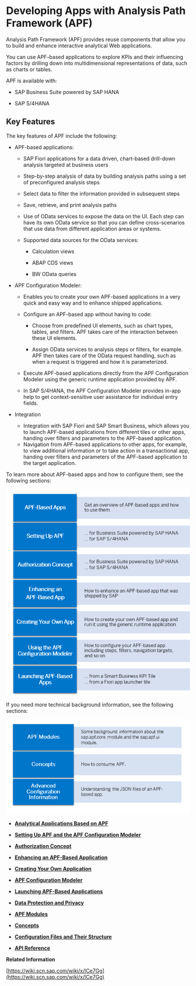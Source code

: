 <!-- loio1c457c53595a6655e10000000a423f68 -->

# Developing Apps with Analysis Path Framework \(APF\)

Analysis Path Framework \(APF\) provides reuse components that allow you to build and enhance interactive analytical Web applications.

You can use APF-based applications to explore KPIs and their influencing factors by drilling down into multidimensional representations of data, such as charts or tables.

APF is available with:

-   SAP Business Suite powered by SAP HANA

-   SAP S/4HANA




## Key Features

The key features of APF include the following:

-   APF-based applications:

    -   SAP Fiori applications for a data driven, chart-based drill-down analysis targeted at business users

    -   Step-by-step analysis of data by building analysis paths using a set of preconfigured analysis steps
    -   Select data to filter the information provided in subsequent steps

    -   Save, retrieve, and print analysis paths

    -   Use of OData services to expose the data on the UI. Each step can have its own OData service so that you can define cross-scenarios that use data from different application areas or systems.

    -   Supported data sources for the OData services:

        -   Calculation views

        -   ABAP CDS views
        -   BW OData queries


-   APF Configuration Modeler:

    -   Enables you to create your own APF-based applications in a very quick and easy way and to enhance shipped applications.

    -   Configure an APF-based app without having to code:

        -   Choose from predefined UI elements, such as chart types, tables, and filters. APF takes care of the interaction between these UI elements.

        -   Assign OData services to analysis steps or filters, for example. APF then takes care of the OData request handling, such as when a request is triggered and how it is parameterized.


    -   Execute APF-based applications directly from the APF Configuration Modeler using the generic runtime application provided by APF.

    -   In SAP S/4HANA, the APF Configuration Modeler provides in-app help to get context-sensitive user assistance for individual entry fields.


-   Integration

    -   Integration with SAP Fiori and SAP Smart Business, which allows you to launch APF-based applications from different tiles or other apps, handing over filters and parameters to the APF-based application.
    -   Navigation from APF-based applications to other apps, for example, to view additional information or to take action in a transactional app, handing over filters and parameters of the APF-based application to the target application.



To learn more about APF-based apps and how to configure them, see the following sections:



![](images/Image_Map_APF_Overview_4db50b8.png)

If you need more technical background information, see the following sections:



![](images/Image_Map_APF_Background_Information_c8a2f56.png)

-   **[Analytical Applications Based on APF](analytical-applications-based-on-apf-46467c5.md)**  

-   **[Setting Up APF and the APF Configuration Modeler](setting-up-apf-and-the-apf-configuration-modeler-d7b8e9e.md "")**  

-   **[Authorization Concept](authorization-concept-0a9e1a9.md "")**  

-   **[Enhancing an APF-Based Application](enhancing-an-apf-based-application-b247999.md "")**  

-   **[Creating Your Own Application](creating-your-own-application-efbc995.md "")**  

-   **[APF Configuration Modeler](apf-configuration-modeler-b57224b.md "")**  

-   **[Launching APF-Based Applications](launching-apf-based-applications-32a479d.md "")**  

-   **[Data Protection and Privacy](data-protection-and-privacy-36f3943.md "")**  

-   **[APF Modules](apf-modules-4b467c5.md)**  

-   **[Concepts](concepts-50467c5.md)**  

-   **[Configuration Files and Their Structure](configuration-files-and-their-structure-56467c5.md)**  

-   **[API Reference](api-reference-10bf855.md)**  


**Related Information**  


[https://wiki.scn.sap.com/wiki/x/lCe7Gg](https://wiki.scn.sap.com/wiki/x/lCe7Gg)

